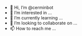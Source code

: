 - 👋 Hi, I’m @cerminbot
- 👀 I’m interested in ...
- 🌱 I’m currently learning ...
- 💞️ I’m looking to collaborate on ...
- 📫 How to reach me ...

<!---
cerminbot/cerminbot is a ✨ special ✨ repository because its `README.md` (this file) appears on your GitHub profile.
You can click the Preview link to take a look at your changes.
--->
